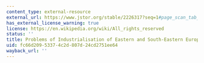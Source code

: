```yaml
---
content_type: external-resource
external_url: https://www.jstor.org/stable/2226317?seq=1#page_scan_tab_contents
has_external_license_warning: true
license: https://en.wikipedia.org/wiki/All_rights_reserved
status: ''
title: Problems of Industrialisation of Eastern and South-Eastern Europe
uid: fc66d209-5337-4c2d-807d-24cd2751ee64
wayback_url: ''
---
```

